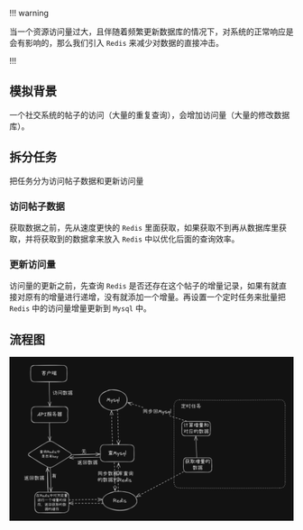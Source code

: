 !!! warning

当一个资源访问量过大，且伴随着频繁更新数据库的情况下，对系统的正常响应是会有影响的，那么我们引入 `Redis` 来减少对数据的直接冲击。

!!!

## 模拟背景

一个社交系统的帖子的访问（大量的重复查询），会增加访问量（大量的修改数据库）。

## 拆分任务

把任务分为访问帖子数据和更新访问量

### 访问帖子数据

获取数据之前，先从速度更快的 `Redis` 里面获取，如果获取不到再从数据库里获取，并将获取到的数据拿来放入 `Redis` 中以优化后面的查询效率。

### 更新访问量

访问量的更新之前，先查询 `Redis` 是否还存在这个帖子的增量记录，如果有就直接对原有的增量进行递增，没有就添加一个增量。再设置一个定时任务来批量把 `Redis` 中的访问量增量更新到 `Mysql` 中。

## 流程图

![2025-6-15-0001.png](/public/images/2025-6-15-0001.png)
